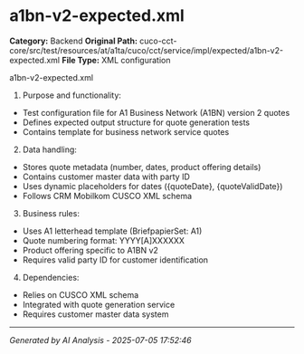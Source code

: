 # a1bn-v2-expected.xml

**Category:** Backend
**Original Path:** cuco-cct-core/src/test/resources/at/a1ta/cuco/cct/service/impl/expected/a1bn-v2-expected.xml
**File Type:** XML configuration

a1bn-v2-expected.xml

1. Purpose and functionality:
- Test configuration file for A1 Business Network (A1BN) version 2 quotes
- Defines expected output structure for quote generation tests
- Contains template for business network service quotes

2. Data handling:
- Stores quote metadata (number, dates, product offering details)
- Contains customer master data with party ID
- Uses dynamic placeholders for dates ({quoteDate}, {quoteValidDate})
- Follows CRM Mobilkom CUSCO XML schema

3. Business rules:
- Uses A1 letterhead template (BriefpapierSet: A1)
- Quote numbering format: YYYY[A]XXXXXX
- Product offering specific to A1BN v2
- Requires valid party ID for customer identification

4. Dependencies:
- Relies on CUSCO XML schema
- Integrated with quote generation service
- Requires customer master data system

---
*Generated by AI Analysis - 2025-07-05 17:52:46*
